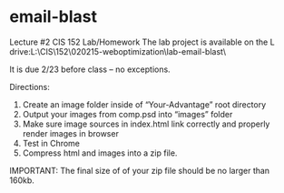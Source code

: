 # email-blast
Lecture #2 CIS 152 Lab/Homework
The lab project is available on the L drive:L:\CIS\152\020215-weboptimization\lab-email-blast\

It is due 2/23 before class – no exceptions.

Directions:
1. Create an image folder inside of “Your-Advantage” root directory
2. Output your images from comp.psd into “images” folder
3. Make sure image sources in index.html link correctly and properly render images in browser
4. Test in Chrome
5. Compress html and images into a zip file. 

IMPORTANT: The final size of of your zip file should be no larger than 160kb.
